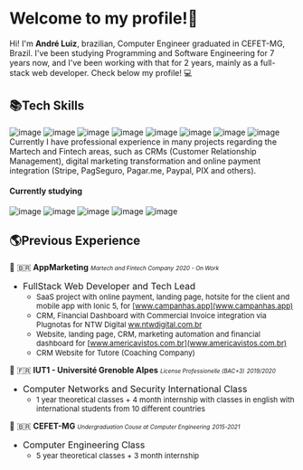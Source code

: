 # Welcome to my profile!👋

Hi! I'm **André Luiz**, brazilian, Computer Engineer graduated in CEFET-MG, Brazil. I've been studying Programming and Software Engineering for 7 years now, and I've been working with that for 2 years, mainly as a full-stack web developer. Check below my profile! 💻



## 📚Tech Skills 

![image](https://img.shields.io/badge/-HTML5-orange?logo=HTML5&style=for-the-badge&logoColor=white)&nbsp;![image](https://img.shields.io/badge/-CSS3-blue?logo=CSS3&style=for-the-badge)&nbsp;![image](https://img.shields.io/badge/-PHP7-blueviolet?logo=PHP&style=for-the-badge&logoColor=white)&nbsp;![image](https://img.shields.io/badge/-Javascript-yellow?logo=JAVASCRIPT&style=for-the-badge&logoColor=white)&nbsp;![image](https://img.shields.io/badge/-MySQL-blue?logo=MySQL&style=for-the-badge&logoColor=white)&nbsp;![image](https://img.shields.io/badge/-LARAVEL-darkred?logo=LARAVEL&style=for-the-badge&logoColor=white)&nbsp;![image](https://img.shields.io/badge/-CodeIgniter-black?logo=CODEIGNITER&style=for-the-badge&logoColor=red)&nbsp;![image](https://img.shields.io/badge/-Ionic_5-white?logo=IONIC&style=for-the-badge)
Currently I have professional experience in many projects regarding the Martech and Fintech areas, such as CRMs (Customer Relationship Management), digital marketing transformation and online payment integration (Stripe, PagSeguro, Pagar.me, Paypal, PIX and others).

#### Currently studying

![image](https://img.shields.io/badge/-Node_JS-darkgreen?logo=Node.js&style=for-the-badge&logoColor=white)&nbsp;![image](https://img.shields.io/badge/-React_Native-blue?logo=REACT&style=for-the-badge&logoColor=white)&nbsp;![image](https://img.shields.io/badge/-React-black?logo=REACT&style=for-the-badge)&nbsp;![image](https://img.shields.io/badge/-Mongo_DB-success?logo=MongoDB&style=for-the-badge&logoColor=white)&nbsp;![image](https://img.shields.io/badge/-Figma-pink?logo=Figma&style=for-the-badge&logoColor=black)

## 🌎Previous Experience
📌 🇧🇷 **AppMarketing** 
<font size="1">*Martech and Fintech Company*</font>
<font size="1">*2020 - On Work*</font>
 * <font size="3">  FullStack Web Developer and Tech Lead</font>
	*  <font size="2"> SaaS project with online payment, landing page, hotsite for the client and mobile app with Ionic 5, for [www.campanhas.app](www.campanhas.app) </font>
	*   <font size="2" > CRM, Financial Dashboard with Commercial Invoice integration via Plugnotas for NTW Digital [ww.ntwdigital.com.br](www.ntwdigital.com.br) </font>
	* <font size="2"> Website, landing page, CRM, marketing automation and financial dashboard for [www.americavistos.com.br](www.americavistos.com.br) </font>
	*  <font size="2" > CRM Website for Tutore (Coaching Company) </font>

📌 🇫🇷 **IUT1 - Université Grenoble Alpes** 
<font size="1">*License Professionelle (BAC+3)*</font>
<font size="1">*2019/2020*</font>
 * <font size="3"> Computer Networks and Security International Class</font>
	*  <font size="2"> 1 year theoretical classes + 4 month internship with classes in english with international students from 10 different countries </font>
	
📌 🇧🇷 **CEFET-MG** 
<font size="1">*Undergraduation Couse at Computer Engineering*</font>
<font size="1">*2015-2021*</font>
 * <font size="3"> Computer Engineering Class</font>
	*  <font size="2"> 5 year theoretical classes + 3 month internship </font>
